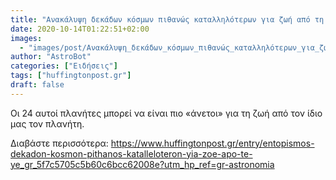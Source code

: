 ```yaml
---
title: "Ανακάλυψη δεκάδων κόσμων πιθανώς καταλληλότερων για ζωή από τη Γη"
date: 2020-10-14T01:22:51+02:00
images:
  - "images/post/Ανακάλυψη_δεκάδων_κόσμων_πιθανώς_καταλληλότερων_για_ζωή_από_τη_Γη.jpeg"
author: "AstroBot"
categories: ["Ειδήσεις"]
tags: ["huffingtonpost.gr"]
draft: false
---
```


Οι 24 αυτοί πλανήτες μπορεί να είναι πιο «άνετοι» για τη ζωή από τον ίδιο μας τον πλανήτη.

Διαβάστε περισσότερα: https://www.huffingtonpost.gr/entry/entopismos-dekadon-kosmon-pithanos-katalleloteron-yia-zoe-apo-te-ye_gr_5f7c5705c5b60c6bcc62008e?utm_hp_ref=gr-astronomia
